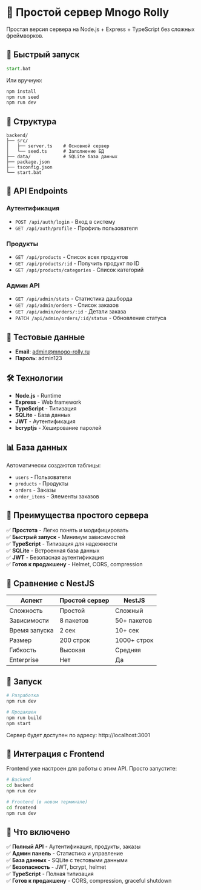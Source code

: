 # 🍣 Простой сервер Mnogo Rolly

Простая версия сервера на Node.js + Express + TypeScript без сложных фреймворков.

## 🚀 Быстрый запуск

```cmd
start.bat
```

Или вручную:

```bash
npm install
npm run seed
npm run dev
```

## 📁 Структура

```
backend/
├── src/
│   ├── server.ts    # Основной сервер
│   └── seed.ts      # Заполнение БД
├── data/            # SQLite база данных
├── package.json
├── tsconfig.json
└── start.bat
```

## 🔗 API Endpoints

### Аутентификация
- `POST /api/auth/login` - Вход в систему
- `GET /api/auth/profile` - Профиль пользователя

### Продукты
- `GET /api/products` - Список всех продуктов
- `GET /api/products/:id` - Получить продукт по ID
- `GET /api/products/categories` - Список категорий

### Админ API
- `GET /api/admin/stats` - Статистика дашборда
- `GET /api/admin/orders` - Список заказов
- `GET /api/admin/orders/:id` - Детали заказа
- `PATCH /api/admin/orders/:id/status` - Обновление статуса

## 🔑 Тестовые данные

- **Email**: admin@mnogo-rolly.ru
- **Пароль**: admin123

## 🛠️ Технологии

- **Node.js** - Runtime
- **Express** - Web framework
- **TypeScript** - Типизация
- **SQLite** - База данных
- **JWT** - Аутентификация
- **bcryptjs** - Хеширование паролей

## 📊 База данных

Автоматически создаются таблицы:
- `users` - Пользователи
- `products` - Продукты
- `orders` - Заказы
- `order_items` - Элементы заказов

## 🎯 Преимущества простого сервера

✅ **Простота** - Легко понять и модифицировать  
✅ **Быстрый запуск** - Минимум зависимостей  
✅ **TypeScript** - Типизация для надежности  
✅ **SQLite** - Встроенная база данных  
✅ **JWT** - Безопасная аутентификация  
✅ **Готов к продакшену** - Helmet, CORS, compression  

## 🔄 Сравнение с NestJS

| Аспект | Простой сервер | NestJS |
|--------|----------------|--------|
| Сложность | Простой | Сложный |
| Зависимости | 8 пакетов | 50+ пакетов |
| Время запуска | 2 сек | 10+ сек |
| Размер | 200 строк | 1000+ строк |
| Гибкость | Высокая | Средняя |
| Enterprise | Нет | Да |

## 🚀 Запуск

```bash
# Разработка
npm run dev

# Продакшен
npm run build
npm start
```

Сервер будет доступен по адресу: http://localhost:3001

## 🔗 Интеграция с Frontend

Frontend уже настроен для работы с этим API. Просто запустите:

```bash
# Backend
cd backend
npm run dev

# Frontend (в новом терминале)
cd frontend
npm run dev
```

## 📝 Что включено

✅ **Полный API** - Аутентификация, продукты, заказы  
✅ **Админ панель** - Статистика и управление  
✅ **База данных** - SQLite с тестовыми данными  
✅ **Безопасность** - JWT, bcrypt, helmet  
✅ **TypeScript** - Полная типизация  
✅ **Готов к продакшену** - CORS, compression, graceful shutdown
